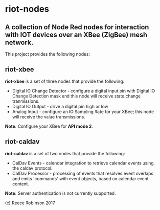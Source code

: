 # riot-nodes
## A collection of Node Red nodes for interaction with IOT devices over an XBee (ZigBee) mesh network.

This project provides the following nodes:

## riot-xbee
**riot-xbee** is a set of three nodes that provide the following:

* Digital IO Change Detector - configure a digital input pin with Digital IO Change Detection mask and this node will receive state change tranmissions.
* Digital IO Output - drive a digital pin high or low
* Analog Input - configure an IO Sampling Rate for your XBee; this node will receive the value transmissions. 

**Note:** Configure your XBee for **API mode 2**.

## riot-caldav
**riot-caldav** is a set of two nodes that provide the following:

* CalDav Events - calendar integration to retrieve calendar events using the caldav protocol.
* CalDav Processor - processing of events that resolves event overlaps and emits 'commands' with event objects, based on calendar event content. 

**Note:** Server authentication is not currently supported.

(c) Reece Robinson 2017

